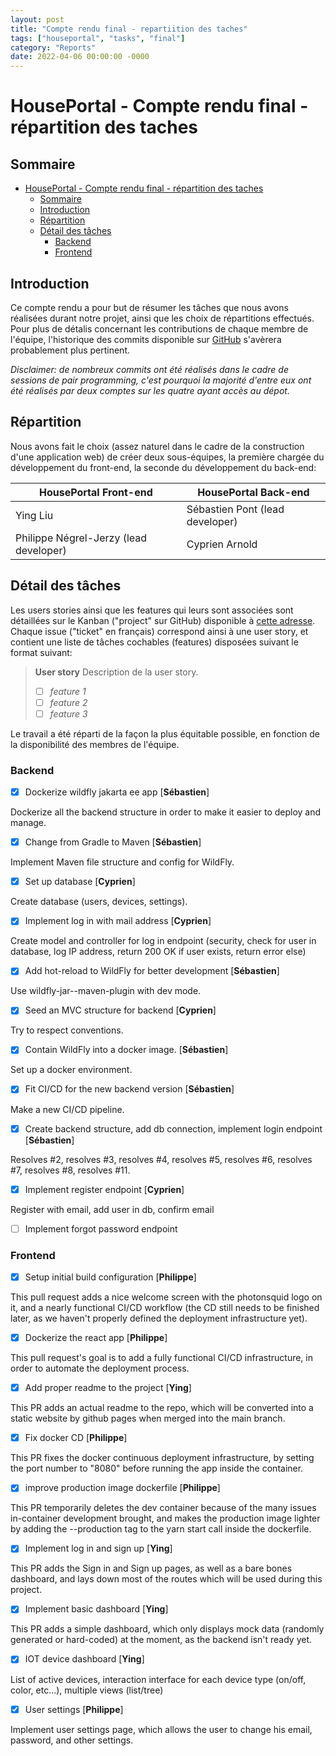 ```yaml
---
layout: post
title: "Compte rendu final - repartiition des taches"
tags: ["houseportal", "tasks", "final"]
category: "Reports"
date: 2022-04-06 00:00:00 -0000
---
```



# HousePortal - Compte rendu final - répartition des taches

## Sommaire

- [HousePortal - Compte rendu final - répartition des taches](#houseportal---compte-rendu-final---répartition-des-taches)
  - [Sommaire](#sommaire)
  - [Introduction](#introduction)
  - [Répartition](#répartition)
  - [Détail des tâches](#détail-des-tâches)
    - [Backend](#backend)
    - [Frontend](#frontend)

## Introduction

Ce compte rendu a pour but de résumer les tâches que nous avons réalisées durant notre projet, ainsi que les choix de répartitions effectués. Pour plus de détalis concernant les contributions de chaque membre de l'équipe, l'historique des commits disponible sur [GitHub](https://www.github.com/photonsquid/houseportal) s'avèrera probablement plus pertinent.  

*Disclaimer: de nombreux commits ont été réalisés dans le cadre de sessions de pair programming, c'est pourquoi la majorité d'entre eux ont été réalisés par deux comptes sur les quatre ayant accès au dépot.*

## Répartition

Nous avons fait le choix (assez naturel dans le cadre de la construction d'une application web) de créer deux sous-équipes, la première chargée du développement du front-end, la seconde du développement du back-end:

| HousePortal Front-end                  | HousePortal Back-end            |
| -------------------------------------- | ------------------------------- |
| Ying Liu                               | Sébastien Pont (lead developer) |
| Philippe Négrel-Jerzy (lead developer) | Cyprien Arnold                  |

## Détail des tâches

Les users stories ainsi que les features qui leurs sont associées sont détaillées sur le Kanban ("project" sur GitHub) disponible à [cette adresse](https://www.github.com/photonsquid/projects/4/views/2). Chaque issue ("ticket" en français) correspond ainsi à une user story, et contient une liste de tâches cochables (features) disposées suivant le format suivant:

> **User story**
> Description de la user story.
>
> - [ ] *feature 1*
> - [ ] *feature 2*
> - [ ] *feature 3*

Le travail a été réparti de la façon la plus équitable possible, en fonction de la disponibilité des membres de l'équipe.

### Backend

- [x] Dockerize wildfly jakarta ee app [**Sébastien**]

Dockerize all the backend structure in order to make it easier to deploy and manage.

- [x] Change from Gradle to Maven [**Sébastien**]

Implement Maven file structure and config for WildFly.

- [x] Set up database [**Cyprien**]

Create database (users, devices, settings).

- [x] Implement log in with mail address [**Cyprien**]

Create model and controller for log in endpoint (security, check for user in database, log IP address, return 200 OK if user exists, return error else)

- [x] Add hot-reload to WildFly for better development [**Sébastien**]

Use wildfly-jar--maven-plugin with dev mode.

- [x] Seed an MVC structure for backend [**Cyprien**]

Try to respect conventions.

- [x] Contain WildFly into a docker image. [**Sébastien**]

Set up a docker environment.

- [x] Fit CI/CD for the new backend version [**Sébastien**]

Make a new CI/CD pipeline.

- [x] Create backend structure, add db connection, implement login endpoint [**Sébastien**]

Resolves #2, resolves #3, resolves #4, resolves #5, resolves #6, resolves #7, resolves #8, resolves #11.

- [x] Implement register endpoint [**Cyprien**]

Register with email, add user in db, confirm email

- [ ] Implement forgot password endpoint

### Frontend

- [x] Setup initial build configuration [**Philippe**]

This pull request adds a nice welcome screen with the photonsquid logo on it, and a nearly functional CI/CD workflow (the CD still needs to be finished later, as we haven't properly defined the deployment infrastructure yet).

- [x] Dockerize the react app [**Philippe**]

This pull request's goal is to add a fully functional CI/CD infrastructure, in order to automate the deployment process.

- [x] Add proper readme to the project [**Ying**]

This PR adds an actual readme to the repo, which will be converted into a static website by github pages when merged into the main branch.

- [x] Fix docker CD [**Philippe**]

This PR fixes the docker continuous deployment infrastructure, by setting the port number to "8080" before running the app inside the container.

- [x] improve production image dockerfile [**Philippe**]

This PR temporarily deletes the dev container because of the many issues in-container development brought, and makes the production image lighter by adding the --production tag to the yarn start call inside the dockerfile.

- [x] Implement log in and sign up [**Ying**]

This PR adds the Sign in and Sign up pages, as well as a bare bones dashboard, and lays down most of the routes which will be used during this project.

- [x] Implement basic dashboard [**Ying**]

This PR adds a simple dashboard, which only displays mock data (randomly generated or hard-coded) at the moment, as the backend isn't ready yet.

- [x] IOT device dashboard [**Ying**]

List of active devices, interaction interface for each device type (on/off, color, etc...), multiple views (list/tree)

- [x] User settings [**Philippe**]

Implement user settings page, which allows the user to change his email, password, and other settings.
